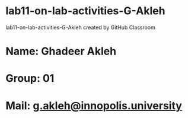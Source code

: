# lab11-on-lab-activities-G-Akleh
lab11-on-lab-activities-G-Akleh created by GitHub Classroom
# Name: Ghadeer Akleh
# Group: 01
# Mail: g.akleh@innopolis.university
